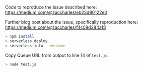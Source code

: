 Code to reproduce the issue described here: https://medium.com/@zaccharles/eb23d90122e0

Further blog post about the issue, specifically reproduction here: https://medium.com/@zaccharles/f4c09d384a18

```bash
> npm install
> serverless deploy
> serverless info --verbose
```

Copy Queue URL from output to line 14 of `test.js`.

```bash
> node test.js
```
